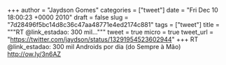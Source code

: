 
+++
author = "Jaydson Gomes"
categories = ["tweet"]
date = "Fri Dec 10 18:00:23 +0000 2010"
draft = false
slug = "7d28496f5bc14d8c36c47aa48771e4ed2174c881"
tags = ["tweet"]
title = """RT @link_estadao: 300 mil..."""
tweet = true
micro = true
tweet_url = "https://twitter.com/jaydson/status/13291954523602944"
+++
RT @link_estadao: 300 mil Androids por dia (do Sempre à Mão) http://ow.ly/3n6AZ
